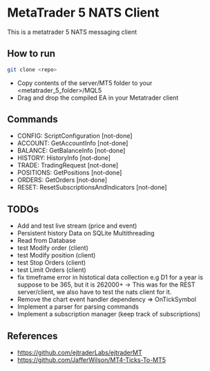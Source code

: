 # MetaTrader 5 NATS Client

This is a metatrader 5 NATS messaging client

## How to run

```bash
git clone <repo>
```

- Copy contents of the server/MT5 folder to your <metatrader_5_folder>/MQL5
- Drag and drop the compiled EA in your Metatrader client

## Commands

- CONFIG: ScriptConfiguration [not-done]
- ACCOUNT: GetAccountInfo [not-done]
- BALANCE: GetBalanceInfo [not-done]
- HISTORY: HistoryInfo [not-done]
- TRADE: TradingRequest [not-done]
- POSITIONS: GetPositions [not-done]
- ORDERS: GetOrders [not-done]
- RESET: ResetSubscriptionsAndIndicators [not-done]

## TODOs

- Add and test live stream (price and event)
- Persistent history Data on SQLite Multithreading
- Read from Database
- test Modify order (client)
- test Modify position (client)
- test Stop Orders (client)
- test Limit Orders (client)
- fix timeframe error in histotical data collection e.g D1 for a year is suppose to be 365, but it is 262000+ -> This was for the REST server/client, we also have to test the nats client for it.
- Remove the chart event handler dependency => OnTickSymbol
- Implement a parser for parsing commands
- Implement a subscription manager (keep track of subscriptions)

## References

- https://github.com/ejtraderLabs/ejtraderMT
- https://github.com/JafferWilson/MT4-Ticks-To-MT5
